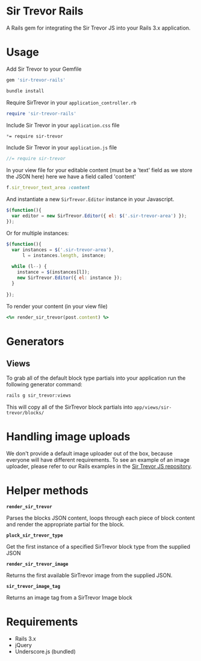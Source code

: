 # Sir Trevor Rails

A Rails gem for integrating the Sir Trevor JS into your Rails 3.x application. 

# Usage

Add Sir Trevor to your Gemfile 

```ruby
gem 'sir-trevor-rails'
```

```bash
bundle install 
```

Require SirTrevor in your `application_controller.rb`

```ruby
require 'sir-trevor-rails'
```

Include Sir Trevor in your `application.css` file

```css
*= require sir-trevor
```

Include Sir Trevor in your `application.js` file

```js
//= require sir-trevor
```

In your view file for your editable content (must be a 'text' field as we store the JSON here) here we have a field called 'content'

```ruby
f.sir_trevor_text_area :content
```

And instantiate a new `SirTrevor.Editor` instance in your Javascript. 

```javascript
$(function(){
  var editor = new SirTrevor.Editor({ el: $('.sir-trevor-area') });
});
```

Or for multiple instances:

```javascript
$(function(){
  var instances = $('.sir-trevor-area'),
      l = instances.length, instance;
  
  while (l--) {
    instance = $(instances[l]);
    new SirTrevor.Editor({ el: instance });
  }
  
});
```

To render your content (in your view file)

```ruby
<%= render_sir_trevor(post.content) %>
```

# Generators

## Views

To grab all of the default block type partials into your application run the following generator command:

```bash
rails g sir_trevor:views
```

This will copy all of the SirTrevor block partials into `app/views/sir-trevor/blocks/`

# Handling image uploads

We don't provide a default image uploader out of the box, because everyone will have different requirements. To see an example of an image uploader, please refer to our Rails examples in the [Sir Trevor JS repository](https://github.com/madebymany/sir-trevor-js/tree/master/examples/rails/image-uploader). 

# Helper methods

**`render_sir_trevor`**

Parses the blocks JSON content, loops through each piece of block content and render the appropriate partial for the block. 

**`pluck_sir_trevor_type`**

Get the first instance of a specified SirTrevor block type from the supplied JSON

**`render_sir_trevor_image`**

Returns the first available SirTrevor image from the supplied JSON.

**`sir_trevor_image_tag`**

Returns an image tag from a SirTrevor Image block

# Requirements

- Rails 3.x  
- jQuery
- Underscore.js (bundled)